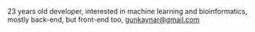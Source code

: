 23 years old developer, 
interested in machine learning and bioinformatics,
mostly back-end, but front-end too,
gunkaynar@gmail.com
